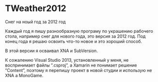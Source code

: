 TWeather2012
============

Снег на ноый год за 2012 год

Каждый год я пишу разнообразную програму по украшению рабочего стола, например снег для нового года, это версия за 2012 год. Под конец года я решаю освоить что-то новое и это хороший способ.

В этой версии я осваивал XNA и SubVersion.

К сожалению Visual Studio 2013, установленный у меня, не воспринимает файлы ”.csproj”, a Xamarin не понимает решение ”Content”, поэтому я перепишу проект в новой студии и использую не XNA а MonoGame.
